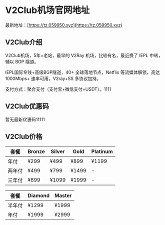 # V2Club机场官网地址

最新地址：[https://tz.059950.xyz](https://tz.059950.xyz)

## V2Club介绍

V2Club机场，5年+老站，最早的 V2Ray 机场，比较有名，最近换了 IEPL 中转，辅以 BGP 隧道。

IEPL国际专线+高级BGP隧道，40+ 全球落地节点，Netflix 等流媒体解锁，高达 1000Mbps+ 速率可用，V2ray+SS 多协议加持。

支付方式：聚合支付（支付宝+微信支付+USDT）。1111

## V2Club优惠码

暂无最新优惠码11111

## V2Club价格

|套餐|Bronze|Silver|Gold|Platinum|
|----|----|----|----|----|
|年付|¥299|¥499|¥899|¥1199|
|两年付|¥499|¥799|¥1499|-|
|三年付|¥699|¥1099|¥1999|-|

|套餐|Diamond|Master|
|----|----|----|
|半年付|¥1299|¥1999|
|年付|¥1999|¥2999|
